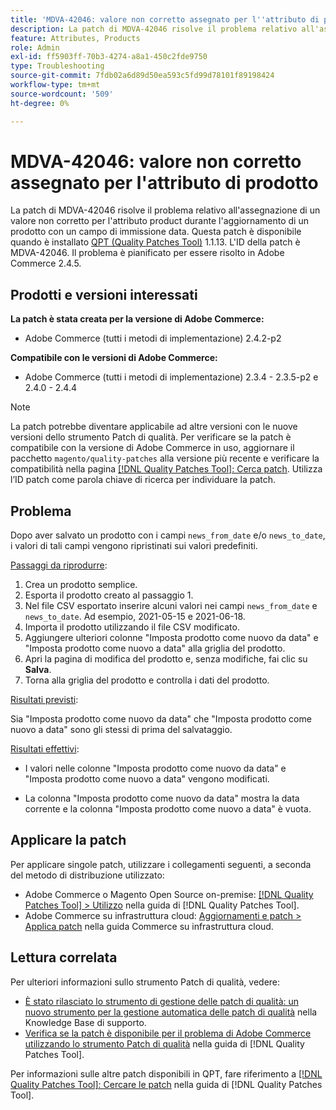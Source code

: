 ```yaml
---
title: 'MDVA-42046: valore non corretto assegnato per l''attributo di prodotto'
description: La patch di MDVA-42046 risolve il problema relativo all'assegnazione di un valore non corretto per l'attributo product durante l'aggiornamento di un prodotto con un campo di immissione data. Questa patch è disponibile quando è installato [Quality Patches Tool (QPT)](https://experienceleague.adobe.com/it/docs/commerce-operations/tools/quality-patches-tool/quality-patches-tool-to-self-serve-quality-patches) 1.1.13. L'ID della patch è MDVA-42046. Il problema è pianificato per essere risolto in Adobe Commerce 2.4.5.
feature: Attributes, Products
role: Admin
exl-id: ff5903ff-70b3-4274-a8a1-450c2fde9750
type: Troubleshooting
source-git-commit: 7fdb02a6d89d50ea593c5fd99d78101f89198424
workflow-type: tm+mt
source-wordcount: '509'
ht-degree: 0%

---
```


# MDVA-42046: valore non corretto assegnato per l&#39;attributo di prodotto

La patch di MDVA-42046 risolve il problema relativo all&#39;assegnazione di un valore non corretto per l&#39;attributo product durante l&#39;aggiornamento di un prodotto con un campo di immissione data. Questa patch è disponibile quando è installato [QPT (Quality Patches Tool)](https://experienceleague.adobe.com/it/docs/commerce-operations/tools/quality-patches-tool/quality-patches-tool-to-self-serve-quality-patches) 1.1.13. L&#39;ID della patch è MDVA-42046. Il problema è pianificato per essere risolto in Adobe Commerce 2.4.5.

## Prodotti e versioni interessati

**La patch è stata creata per la versione di Adobe Commerce:**

* Adobe Commerce (tutti i metodi di implementazione) 2.4.2-p2

**Compatibile con le versioni di Adobe Commerce:**

* Adobe Commerce (tutti i metodi di implementazione) 2.3.4 - 2.3.5-p2 e 2.4.0 - 2.4.4

>[!NOTE]
>
>La patch potrebbe diventare applicabile ad altre versioni con le nuove versioni dello strumento Patch di qualità. Per verificare se la patch è compatibile con la versione di Adobe Commerce in uso, aggiornare il pacchetto `magento/quality-patches` alla versione più recente e verificare la compatibilità nella pagina [[!DNL Quality Patches Tool]: Cerca patch](https://experienceleague.adobe.com/it/docs/commerce-operations/tools/quality-patches-tool/quality-patches-tool-to-self-serve-quality-patches). Utilizza l’ID patch come parola chiave di ricerca per individuare la patch.

## Problema

Dopo aver salvato un prodotto con i campi `news_from_date` e/o `news_to_date`, i valori di tali campi vengono ripristinati sui valori predefiniti.

<u>Passaggi da riprodurre</u>:

1. Crea un prodotto semplice.
1. Esporta il prodotto creato al passaggio 1.
1. Nel file CSV esportato inserire alcuni valori nei campi `news_from_date` e `news_to_date`. Ad esempio, 2021-05-15 e 2021-06-18.
1. Importa il prodotto utilizzando il file CSV modificato.
1. Aggiungere ulteriori colonne &quot;Imposta prodotto come nuovo da data&quot; e &quot;Imposta prodotto come nuovo a data&quot; alla griglia del prodotto.
1. Apri la pagina di modifica del prodotto e, senza modifiche, fai clic su **Salva**.
1. Torna alla griglia del prodotto e controlla i dati del prodotto.

<u>Risultati previsti</u>:

Sia &quot;Imposta prodotto come nuovo da data&quot; che &quot;Imposta prodotto come nuovo a data&quot; sono gli stessi di prima del salvataggio.

<u>Risultati effettivi</u>:

* I valori nelle colonne &quot;Imposta prodotto come nuovo da data&quot; e &quot;Imposta prodotto come nuovo a data&quot; vengono modificati.

* La colonna &quot;Imposta prodotto come nuovo da data&quot; mostra la data corrente e la colonna &quot;Imposta prodotto come nuovo a data&quot; è vuota.

## Applicare la patch

Per applicare singole patch, utilizzare i collegamenti seguenti, a seconda del metodo di distribuzione utilizzato:

* Adobe Commerce o Magento Open Source on-premise: [[!DNL Quality Patches Tool] > Utilizzo](/help/tools/quality-patches-tool/usage.md) nella guida di [!DNL Quality Patches Tool].
* Adobe Commerce su infrastruttura cloud: [Aggiornamenti e patch > Applica patch](https://experienceleague.adobe.com/docs/commerce-cloud-service/user-guide/develop/upgrade/apply-patches.html?lang=it) nella guida Commerce su infrastruttura cloud.

## Lettura correlata

Per ulteriori informazioni sullo strumento Patch di qualità, vedere:

* [È stato rilasciato lo strumento di gestione delle patch di qualità: un nuovo strumento per la gestione automatica delle patch di qualità](https://experienceleague.adobe.com/it/docs/commerce-operations/tools/quality-patches-tool/quality-patches-tool-to-self-serve-quality-patches) nella Knowledge Base di supporto.
* [Verifica se la patch è disponibile per il problema di Adobe Commerce utilizzando lo strumento Patch di qualità](/help/tools/quality-patches-tool/patches-available-in-qpt/check-patch-for-magento-issue-with-magento-quality-patches.md) nella guida di [!DNL Quality Patches Tool].

Per informazioni sulle altre patch disponibili in QPT, fare riferimento a [[!DNL Quality Patches Tool]: Cercare le patch](https://experienceleague.adobe.com/tools/commerce-quality-patches/index.html?lang=it) nella guida di [!DNL Quality Patches Tool].
